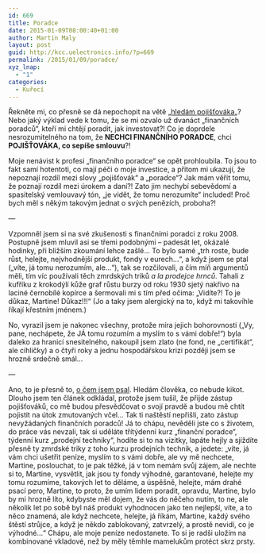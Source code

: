 ```yaml
---
id: 669
title: Poradce
date: 2015-01-09T08:00:40+01:00
author: Martin Maly
layout: post
guid: http://kcc.uelectronics.info/?p=669
permalink: /2015/01/09/poradce/
xyz_lnap:
  - "1"
categories:
  - Kuřecí
---
```

Řekněte mi, co přesně se dá nepochopit na větě &#8222;[hledám pojišťováka](http://kcc.uelectronics.info/2015/01/05/pojistovak/ "Pojišťovák")&#8222;? Nebo jaký výklad vede k tomu, že se mi ozvalo už dvanáct &#8222;finančních poradců&#8220;, kteří mi chtějí poradit, jak investovat?! Co je doprdele nesrozumitelného na tom, že **NECHCI FINANČNÍHO PORADCE**, chci **POJIŠŤOVÁKA, co sepíše smlouvu**?!

Moje nenávist k profesi &#8222;finančního poradce&#8220; se opět prohloubila. To jsou to fakt samí hotentoti, co mají péči o moje investice, a přitom mi ukazují, že nepoznají rozdíl mezi slovy &#8222;pojišťovák&#8220; a &#8222;poradce&#8220;? Jak mám věřit tomu, že poznají rozdíl mezi úrokem a daní?! Zato jim nechybí sebevědomí a spasitelský vemlouvavý tón, &#8222;je vidět, že tomu nerozumíte&#8220; included! Proč bych měl s někým takový<span class="text_exposed_show">m jednat o svých penězích, proboha?!</span>

&#8212;

Vzpomněl jsem si na své zkušenosti s finančními poradci z roku 2008. Postupně jsem mluvil asi se třemi podobnými &#8211; padesát let, okázalé hodinky, při bližším zkoumání lehce zašlé&#8230; To bylo samé &#8222;trh roste, bude růst, helejte, nejvhodnější produkt, fondy v eurech&#8230;&#8220;, a když jsem se ptal (&#8222;víte, já tomu nerozumím, ale&#8230;&#8220;), tak se rozčilovali, a čím míň argumentů měli, tím víc používali těch zmrdských triků _a la prodejce hrnců_. Tahali z kufříku z krokodýlí kůže graf růstu burzy od roku 1930 sjetý nakřivo na laciné černobílé kopírce a šermovali mi s tím před očima: &#8222;Vidíte?! To je důkaz, Martine! Důkaz!!!&#8220; (Jo a taky jsem alergický na to, když mi takovíhle říkají křestním jménem.)

No, vyrazil jsem je nakonec všechny, protože míra jejich bohorovnosti (&#8222;Vy, pane, nechápete, že JÁ tomu rozumím a myslím to s vámi dobře!&#8220;) byla daleko za hranicí snesitelného, nakoupil jsem zlato (ne fond, ne &#8222;certifikát&#8220;, ale cihličky) a o čtyři roky a jednu hospodářskou krizi později jsem se hrozně srdečně smál&#8230;

&#8212;

Ano, to je přesně to, [o čem jsem psal](http://kcc.uelectronics.info/2015/01/05/pojistovak/ "Pojišťovák"). Hledám člověka, co nebude kikot. Dlouho jsem ten článek odkládal, protože jsem tušil, že přijde zástup pojišťováků, co mě budou přesvědčovat o svojí pravdě a budou mě chtít pojistit na útok zmutovaných včel&#8230; Tak ti naštěstí nepřišli, zato zástup nevyžádaných finančních poradců! Já to chápu, nevěděli jste co s životem, do práce vás nevzali, tak si uděláte třítýdenní kurz &#8222;finanční poradce&#8220;, týdenní kurz &#8222;prodejní techniky&#8220;, hodíte si to na vizitky, lapáte hejly a sjíždíte přesně ty zmrdské triky z toho kurzu prodejních technik, a jedete: &#8222;víte, já vám chci ušetřit peníze, myslím to s vámi dobře, ale vy mě nechcete, Martine, poslouchat, to je pak těžké, já v tom nemám svůj zájem, ale nechte si to, Martine, vysvětlit, jak jsou ty fondy výhodné, garantované, helejte my tomu rozumíme, takových let to děláme, a úspěšně, helejte, mám drahé psací pero, Martine, to proto, že umím lidem poradit, opravdu, Martine, bylo by mi hrozně líto, kdybyste měl dojem, že vás do něčeho nutím, to ne, ale několik let po sobě byl náš produkt vyhodnocen jako ten nejlepší, víte, a to něco znamená, ale když nechcete, helejte, já říkám, Martine, každý svého štěstí strůjce, a když je někdo zablokovaný, zatvrzelý, a prostě nevidí, co je výhodné&#8230;&#8220; Chápu, ale moje peníze nedostanete. To si je radši uložím na kombinované vkladové, než by měly těmhle mamelukům protéct skrz prsty.